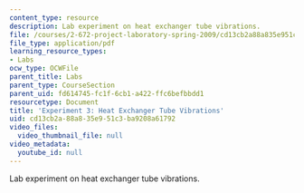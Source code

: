 ```yaml
---
content_type: resource
description: Lab experiment on heat exchanger tube vibrations.
file: /courses/2-672-project-laboratory-spring-2009/cd13cb2a88a835e951c3ba9208a61792_heat_excha.pdf
file_type: application/pdf
learning_resource_types:
- Labs
ocw_type: OCWFile
parent_title: Labs
parent_type: CourseSection
parent_uid: fd614745-fc1f-6cb1-a422-ffc6befbbdd1
resourcetype: Document
title: 'Experiment 3: Heat Exchanger Tube Vibrations'
uid: cd13cb2a-88a8-35e9-51c3-ba9208a61792
video_files:
  video_thumbnail_file: null
video_metadata:
  youtube_id: null
---
```

Lab experiment on heat exchanger tube vibrations.

